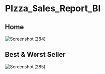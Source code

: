 # PIzza_Sales_Report_BI
## Home 

![Screenshot (284)](https://github.com/InsKartik/pizza_sales/assets/117257197/31c190c1-42ab-4a00-929b-c8894b080daa)


## Best & Worst Seller

![Screenshot (285)](https://github.com/InsKartik/pizza_sales/assets/117257197/9aaeec5a-08a2-4369-85f8-ff41a14caa8a)
